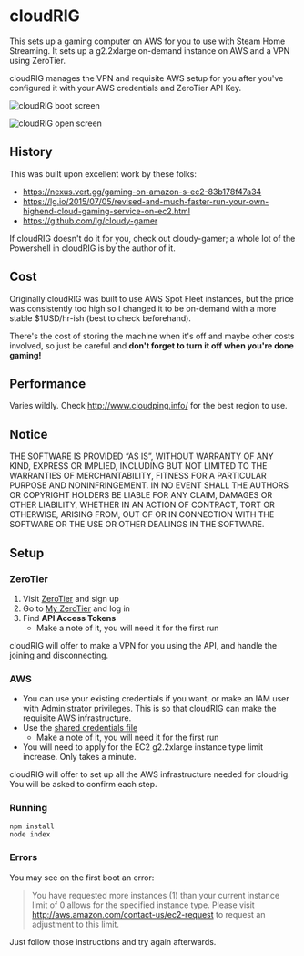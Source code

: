 # cloudRIG

This sets up a gaming computer on AWS for you to use with Steam Home Streaming. It sets up a g2.2xlarge on-demand instance on AWS and a VPN using ZeroTier.

cloudRIG manages the VPN and requisite AWS setup for you after you've configured it with your AWS credentials and ZeroTier API Key.

![cloudRIG boot screen](https://user-images.githubusercontent.com/348091/29874010-a503a848-8d95-11e7-8afb-b61ab34fc4ad.png)

![cloudRIG open screen](https://user-images.githubusercontent.com/348091/29967259-1b26157a-8f16-11e7-86c3-7354624c5c02.png)

## History

This was built upon excellent work by these folks:

* https://nexus.vert.gg/gaming-on-amazon-s-ec2-83b178f47a34
* https://lg.io/2015/07/05/revised-and-much-faster-run-your-own-highend-cloud-gaming-service-on-ec2.html
* https://github.com/lg/cloudy-gamer

If cloudRIG doesn't do it for you, check out cloudy-gamer; a whole lot of the Powershell in cloudRIG is by the author of it.

## Cost

Originally cloudRIG was built to use AWS Spot Fleet instances, but the price was consistently too high so I changed it to be on-demand with a more stable $1USD/hr-ish (best to check beforehand).

There's the cost of storing the machine when it's off and maybe other costs involved, so just be careful and **don't forget to turn it off when you're done gaming!**

## Performance

Varies wildly. Check http://www.cloudping.info/ for the best region to use.

## Notice

THE SOFTWARE IS PROVIDED “AS IS”, WITHOUT WARRANTY OF ANY KIND, EXPRESS OR IMPLIED, INCLUDING BUT NOT LIMITED TO THE WARRANTIES OF MERCHANTABILITY, FITNESS FOR A PARTICULAR PURPOSE AND NONINFRINGEMENT. IN NO EVENT SHALL THE AUTHORS OR COPYRIGHT HOLDERS BE LIABLE FOR ANY CLAIM, DAMAGES OR OTHER LIABILITY, WHETHER IN AN ACTION OF CONTRACT, TORT OR OTHERWISE, ARISING FROM, OUT OF OR IN CONNECTION WITH THE SOFTWARE OR THE USE OR OTHER DEALINGS IN THE SOFTWARE.

## Setup

### ZeroTier

1. Visit [ZeroTier](https://www.zerotier.com/) and sign up
2. Go to [My ZeroTier](https://my.zerotier.com) and log in
3. Find **API Access Tokens**
    * Make a note of it, you will need it for the first run

cloudRIG will offer to make a VPN for you using the API, and handle the joining and disconnecting.

### AWS

* You can use your existing credentials if you want, or make an IAM user with Administrator privileges. This is so that cloudRIG can make the requisite AWS infrastructure.
* Use the [shared credentials file](http://docs.aws.amazon.com/sdk-for-javascript/v2/developer-guide/loading-node-credentials-shared.html)
    * Make a note of it, you will need it for the first run
* You will need to apply for the EC2 g2.2xlarge instance type limit increase. Only takes a minute.

cloudRIG will offer to set up all the AWS infrastructure needed for cloudrig. You will be asked to confirm each step.

### Running

    npm install
    node index

### Errors

You may see on the first boot an error:

> You have requested more instances (1) than your current instance limit of 0 allows for the specified instance type. Please visit http://aws.amazon.com/contact-us/ec2-request to request an adjustment to this limit.

Just follow those instructions and try again afterwards.